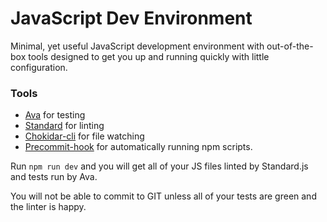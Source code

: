 # JavaScript Dev Environment

Minimal, yet useful JavaScript development environment with out-of-the-box tools designed to get you up and running quickly with little configuration.

### Tools
 * [Ava](https://github.com/avajs/ava) for testing
 * [Standard](https://github.com/feross/standard) for linting
 * [Chokidar-cli](https://github.com/kimmobrunfeldt/chokidar-cli) for file watching
 * [Precommit-hook](https://github.com/nlf/precommit-hook) for automatically running npm scripts.

Run `npm run dev` and you will get all of your JS files linted by Standard.js and tests run by Ava.

You will not be able to commit to GIT unless all of your tests are green and the linter is happy.
